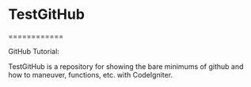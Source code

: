 # TestGitHub
============

GitHub Tutorial:

TestGitHub is a repository for showing the bare minimums of github and how to maneuver, functions, etc. with CodeIgniter.
